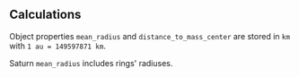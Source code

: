 ## Calculations
Object properties `mean_radius` and `distance_to_mass_center` are stored in `km` with `1 au = 149597871 km`.

Saturn `mean_radius` includes rings' radiuses.